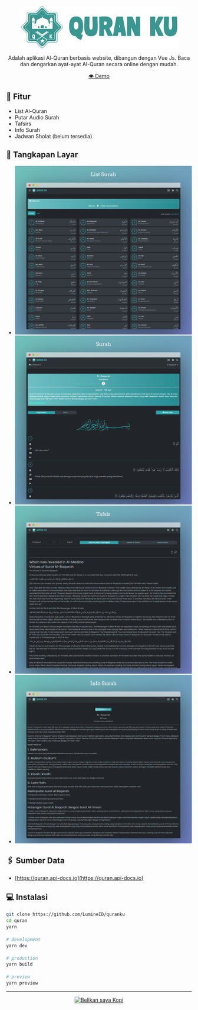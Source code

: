 <p align="center">
    <img src="/public/assets/img/logo.png" alt="Logo" />
</p>

<p align="center">
    Adalah aplikasi Al-Quran berbasis website, dibangun dengan Vue Js. Baca dan dengarkan ayat-ayat Al-Quran secara online dengan mudah.
</p>

<p align="center">
    <a href="https://lumine-quranku.vercel.app" target="_blank">
        👁️ Demo
    </a>
</p>

## 📃 Fitur
- List Al-Quran
- Putar Audio Surah
- Tafsirs
- Info Surah
- Jadwan Sholat (belum tersedia)

## 📸 Tangkapan Layar
- ![list surah](/screenshot/list-surah.png)
- ![surah](/screenshot/surah.png)
- ![tafsir](/screenshot/tafsir.png)
- ![info surah](/screenshot/info-surah.png)

## 🖇️ Sumber Data
- [https://quran.api-docs.io](https://quran.api-docs.io)

## 💻 Instalasi
```sh
git clone https://github.com/LumineID/quranku
cd quran
yarn

# development
yarn dev

# production
yarn build

# preview
yarn preview
```

<hr>
<div align="center">
    <a href="https://trakteer.id/lumine_id?open=true" target="_blank">
        <img src="https://www.buymeacoffee.com/assets/img/custom_images/orange_img.png" alt="Belikan saya Kopi" style="height: 41px !important;width: 174px !important;box-shadow: 0px 3px 2px 0px rgba(190, 190, 190, 0.5) !important;-webkit-box-shadow: 0px 3px 2px 0px rgba(190, 190, 190, 0.5) !important;">
    </a>
</div>